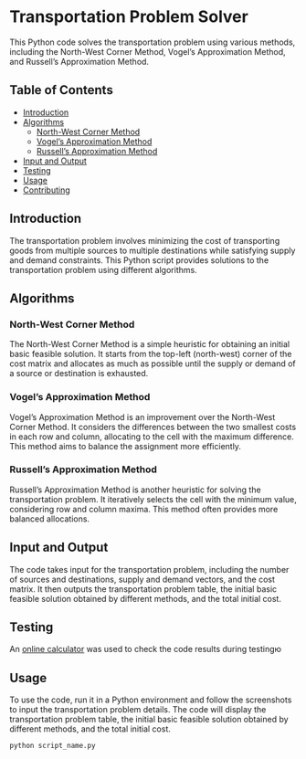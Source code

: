 # Transportation Problem Solver

This Python code solves the transportation problem using various methods, including the North-West Corner Method, Vogel’s Approximation Method, and Russell’s Approximation Method.

## Table of Contents

- [Introduction](#introduction)
- [Algorithms](#algorithms)
  - [North-West Corner Method](#north-west-corner-method)
  - [Vogel’s Approximation Method](#vogels-approximation-method)
  - [Russell’s Approximation Method](#russels-approximation-method)
- [Input and Output](#input-and-output)
- [Testing](#testing)
- [Usage](#usage)
- [Contributing](#contributing)

## Introduction

The transportation problem involves minimizing the cost of transporting goods from multiple sources to multiple destinations while satisfying supply and demand constraints. This Python script provides solutions to the transportation problem using different algorithms.

## Algorithms

### North-West Corner Method

The North-West Corner Method is a simple heuristic for obtaining an initial basic feasible solution. It starts from the top-left (north-west) corner of the cost matrix and allocates as much as possible until the supply or demand of a source or destination is exhausted.

### Vogel’s Approximation Method

Vogel’s Approximation Method is an improvement over the North-West Corner Method. It considers the differences between the two smallest costs in each row and column, allocating to the cell with the maximum difference. This method aims to balance the assignment more efficiently.

### Russell’s Approximation Method

Russell’s Approximation Method is another heuristic for solving the transportation problem. It iteratively selects the cell with the minimum value, considering row and column maxima. This method often provides more balanced allocations.

## Input and Output

The code takes input for the transportation problem, including the number of sources and destinations, supply and demand vectors, and the cost matrix. It then outputs the transportation problem table, the initial basic feasible solution obtained by different methods, and the total initial cost.

## Testing

An [online calculator](https://cbom.atozmath.com/CBOM/Transportation.aspx?q=vam&q1=3%2c2%2c7%2c6%3b7%2c5%2c2%2c3%3b2%2c5%2c4%2c5%6050%2c60%2c25%6060%2c40%2c20%2c15%60S1%2cS2%2cS3%60D1%2cD2%2cD3%2cD4%60ram%60false%60false%60MIN%60false&do=1#PrevPart) was used to check the code results during testingю

## Usage

To use the code, run it in a Python environment and follow the screenshots to input the transportation problem details. The code will display the transportation problem table, the initial basic feasible solution obtained by different methods, and the total initial cost.

```bash
python script_name.py
